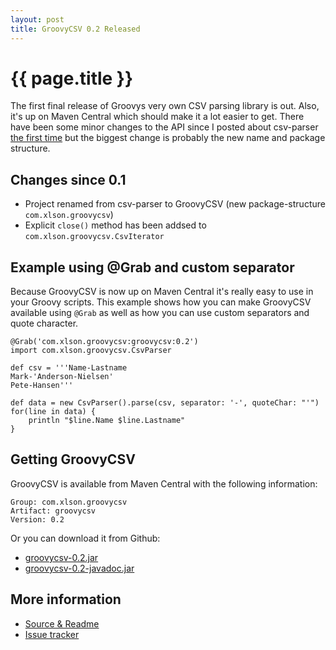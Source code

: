 ```yaml
---
layout: post
title: GroovyCSV 0.2 Released
---
```


{{ page.title }}
=========

The first final release of Groovys very own CSV parsing library is out. Also, it's up on Maven Central which should make it a lot easier to get. There have been some minor changes to the API since I posted about csv-parser [the first time](http://xlson.com/2010/08/17/introducing-csv-parser.html) but the biggest change is probably the new name and package structure.

## Changes since 0.1

* Project renamed from csv-parser to GroovyCSV (new package-structure `com.xlson.groovycsv`)
* Explicit `close()` method has been addsed to `com.xlson.groovycsv.CsvIterator`

## Example using @Grab and custom separator

Because GroovyCSV is now up on Maven Central it's really easy to use in your Groovy scripts. This example shows how you can make GroovyCSV available using `@Grab` as well as how you can use custom separators and quote character.

    @Grab('com.xlson.groovycsv:groovycsv:0.2')
    import com.xlson.groovycsv.CsvParser
    
    def csv = '''Name-Lastname
    Mark-'Anderson-Nielsen'
    Pete-Hansen'''
    
    def data = new CsvParser().parse(csv, separator: '-', quoteChar: "'")
    for(line in data) {
        println "$line.Name $line.Lastname"
    }

## Getting GroovyCSV

GroovyCSV is available from Maven Central with the following information:

    Group: com.xlson.groovycsv
    Artifact: groovycsv
    Version: 0.2

Or you can download it from Github:

* [groovycsv-0.2.jar](https://github.com/downloads/xlson/groovycsv/groovycsv-0.2.jar)
* [groovycsv-0.2-javadoc.jar](https://github.com/downloads/xlson/groovycsv/groovycsv-0.2-javadoc.jar)

## More information

* [Source & Readme](http://github.com/xlson/groovycsv)
* [Issue tracker](http://github.com/xlson/groovycsv/issues)
